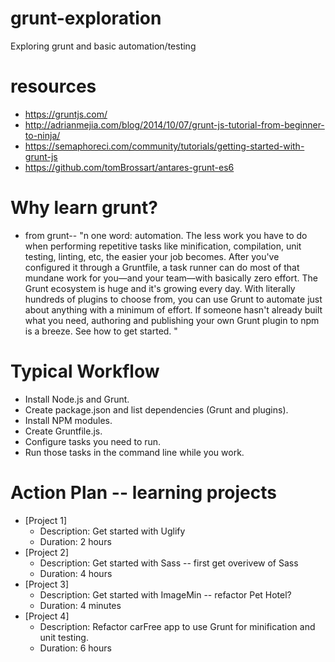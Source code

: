 # grunt-exploration
Exploring grunt and basic automation/testing

# resources
- https://gruntjs.com/
- http://adrianmejia.com/blog/2014/10/07/grunt-js-tutorial-from-beginner-to-ninja/
- https://semaphoreci.com/community/tutorials/getting-started-with-grunt-js
- https://github.com/tomBrossart/antares-grunt-es6

# Why learn grunt?
- from grunt-- "n one word: automation. The less work you have to do when performing repetitive tasks like minification, compilation, unit testing, linting, etc, the easier your job becomes. After you've configured it through a Gruntfile, a task runner can do most of that mundane work for you—and your team—with basically zero effort. The Grunt ecosystem is huge and it's growing every day. With literally hundreds of plugins to choose from, you can use Grunt to automate just about anything with a minimum of effort. If someone hasn't already built what you need, authoring and publishing your own Grunt plugin to npm is a breeze. See how to get started.
"

# Typical Workflow
- Install Node.js and Grunt.
- Create package.json and list dependencies (Grunt and plugins).
- Install NPM modules.
- Create Gruntfile.js.
- Configure tasks you need to run.
- Run those tasks in the command line while you work.


# Action Plan -- learning projects
- [Project 1]
  - Description: Get started with Uglify
  - Duration: 2 hours
- [Project 2]
  - Description: Get started with Sass -- first get overivew of Sass
  - Duration: 4 hours
- [Project 3]
  - Description: Get started with ImageMin -- refactor Pet Hotel?
  - Duration: 4 minutes
- [Project 4]
  - Description: Refactor carFree app to use Grunt for minification and unit testing.
  - Duration: 6 hours
